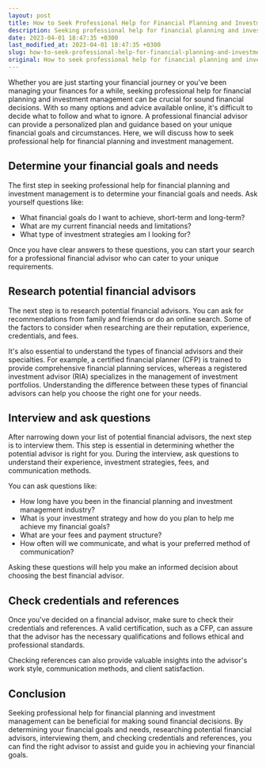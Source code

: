 ```yaml
---
layout: post
title: How to Seek Professional Help for Financial Planning and Investment Management?
description: Seeking professional help for financial planning and investment management can be crucial for sound financial decisions. Read on to know how to seek professional help for better financial management.
date: 2023-04-01 18:47:35 +0300
last_modified_at: 2023-04-01 18:47:35 +0300
slug: how-to-seek-professional-help-for-financial-planning-and-investment-management
original: How to seek professional help for financial planning and investment management?
---
```

Whether you are just starting your financial journey or you've been managing your finances for a while, seeking professional help for financial planning and investment management can be crucial for sound financial decisions. With so many options and advice available online, it's difficult to decide what to follow and what to ignore. A professional financial advisor can provide a personalized plan and guidance based on your unique financial goals and circumstances. Here, we will discuss how to seek professional help for financial planning and investment management.

## Determine your financial goals and needs

The first step in seeking professional help for financial planning and investment management is to determine your financial goals and needs. Ask yourself questions like:
- What financial goals do I want to achieve, short-term and long-term?
- What are my current financial needs and limitations?
- What type of investment strategies am I looking for?

Once you have clear answers to these questions, you can start your search for a professional financial advisor who can cater to your unique requirements.

## Research potential financial advisors

The next step is to research potential financial advisors. You can ask for recommendations from family and friends or do an online search. Some of the factors to consider when researching are their reputation, experience, credentials, and fees.

It's also essential to understand the types of financial advisors and their specialties. For example, a certified financial planner (CFP) is trained to provide comprehensive financial planning services, whereas a registered investment advisor (RIA) specializes in the management of investment portfolios. Understanding the difference between these types of financial advisors can help you choose the right one for your needs.

## Interview and ask questions

After narrowing down your list of potential financial advisors, the next step is to interview them. This step is essential in determining whether the potential advisor is right for you. During the interview, ask questions to understand their experience, investment strategies, fees, and communication methods.

You can ask questions like:
- How long have you been in the financial planning and investment management industry?
- What is your investment strategy and how do you plan to help me achieve my financial goals?
- What are your fees and payment structure?
- How often will we communicate, and what is your preferred method of communication?

Asking these questions will help you make an informed decision about choosing the best financial advisor.

## Check credentials and references

Once you've decided on a financial advisor, make sure to check their credentials and references. A valid certification, such as a CFP, can assure that the advisor has the necessary qualifications and follows ethical and professional standards.

Checking references can also provide valuable insights into the advisor's work style, communication methods, and client satisfaction.

## Conclusion

Seeking professional help for financial planning and investment management can be beneficial for making sound financial decisions. By determining your financial goals and needs, researching potential financial advisors, interviewing them, and checking credentials and references, you can find the right advisor to assist and guide you in achieving your financial goals.